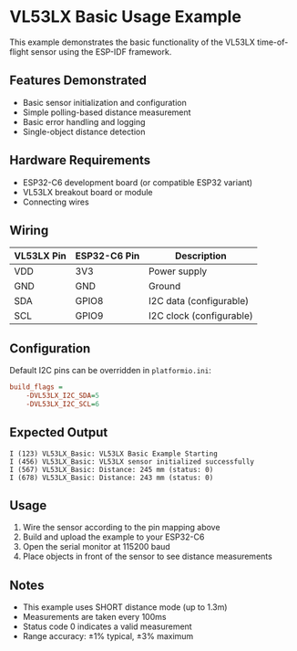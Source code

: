 # VL53LX Basic Usage Example

This example demonstrates the basic functionality of the VL53LX time-of-flight sensor using the ESP-IDF framework.

## Features Demonstrated

- Basic sensor initialization and configuration
- Simple polling-based distance measurement
- Basic error handling and logging
- Single-object distance detection

## Hardware Requirements

- ESP32-C6 development board (or compatible ESP32 variant)
- VL53LX breakout board or module
- Connecting wires

## Wiring

| VL53LX Pin | ESP32-C6 Pin | Description |
|--------------|--------------|-------------|
| VDD          | 3V3          | Power supply |
| GND          | GND          | Ground |
| SDA          | GPIO8        | I2C data (configurable) |
| SCL          | GPIO9        | I2C clock (configurable) |

## Configuration

Default I2C pins can be overridden in `platformio.ini`:

```ini
build_flags =
    -DVL53LX_I2C_SDA=5
    -DVL53LX_I2C_SCL=6
```

## Expected Output

```
I (123) VL53LX_Basic: VL53LX Basic Example Starting
I (456) VL53LX_Basic: VL53LX sensor initialized successfully
I (567) VL53LX_Basic: Distance: 245 mm (status: 0)
I (678) VL53LX_Basic: Distance: 243 mm (status: 0)
```

## Usage

1. Wire the sensor according to the pin mapping above
2. Build and upload the example to your ESP32-C6
3. Open the serial monitor at 115200 baud
4. Place objects in front of the sensor to see distance measurements

## Notes

- This example uses SHORT distance mode (up to 1.3m)
- Measurements are taken every 100ms
- Status code 0 indicates a valid measurement
- Range accuracy: ±1% typical, ±3% maximum
